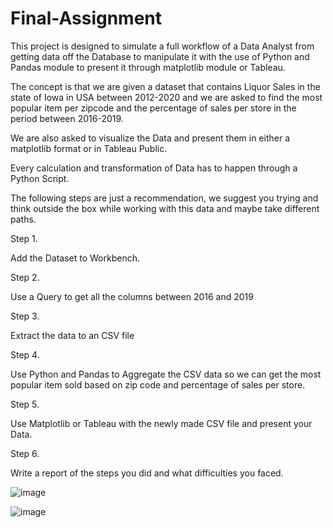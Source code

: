 # Final-Assignment
This project is designed to simulate a full workflow of a Data Analyst from getting data off the Database to manipulate it with the use of Python and Pandas module to present it through matplotlib module or Tableau.


The concept is that we are given a dataset that contains Liquor Sales in the state of Iowa in USA between 2012-2020 and we are asked to find the most popular item per zipcode and the percentage of sales per store in the period between 2016-2019.

We are also asked to visualize the Data and present them in either a matplotlib format or in Tableau Public.

Every calculation and transformation of Data has to happen through a Python Script. 

The following steps are just a recommendation, we suggest you trying and think outside the box while working with this data and maybe take different paths.


Step 1.

Add the Dataset to Workbench.

Step 2.

Use a Query to get all the columns between 2016 and 2019

Step 3.

Extract the data to an CSV file

Step 4.

Use Python and Pandas to Aggregate the CSV data so we can get the most popular item sold based on zip code and percentage of sales per store.

Step 5.

Use Matplotlib or Tableau with the newly made CSV file and present your Data.

Step 6.

Write a report of the steps you did and what difficulties you faced.


![image](https://user-images.githubusercontent.com/84134316/183881562-1bbd2503-1ebd-47a1-a396-97af4acebc46.png)


![image](https://user-images.githubusercontent.com/84134316/183916100-85c98b3b-5de7-40dd-bbc1-cefdaacb0619.png)


